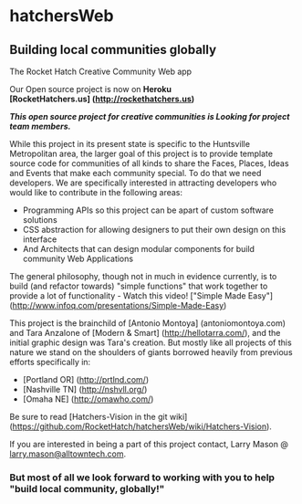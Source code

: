 hatchersWeb
===========

<h2>Building local communities globally</h2>

The Rocket Hatch Creative Community Web app

Our Open source project is now on **Heroku**<br>
**[RocketHatchers.us] (http://rockethatchers.us)**<p>

<i><b>This open source project for creative communities is Looking for project team members.</b></i>  

While this project in its present state is specific to the Huntsville Metropolitan area, the larger goal of this project is to provide template source code for communities of all kinds to share the Faces, Places, Ideas and Events that make each community special. To do that we need developers. We are specifically interested in attracting developers who would like to contribute in the following areas:

* Programming APIs so this project can be apart of custom software solutions
* CSS abstraction for allowing designers to put their own design on this interface
* And Architects that can design modular components for build community Web Applications

The general philosophy, though not in much in evidence currently, is to build (and refactor towards) "simple functions" that work together to provide a lot of functionality -  Watch this video! ["Simple Made Easy"] (http://www.infoq.com/presentations/Simple-Made-Easy)

This project is the brainchild of [Antonio Montoya] (antoniomontoya.com) and Tara Anzalone of [Modern & Smart] (http://hellotarra.com/), and the initial graphic design was Tara's creation. But mostly like all projects of this nature we stand on the shoulders of giants borrowed heavily from previous efforts specifically in:
* [Portland OR] (http://prtlnd.com/)
* [Nashville TN] (http://nshvll.org/)
* [Omaha NE] (http://omawho.com/)

Be sure to read [Hatchers-Vision in the git wiki] (https://github.com/RocketHatch/hatchersWeb/wiki/Hatchers-Vision).

If you are interested in being a part of this project contact, Larry Mason @ larry.mason@alltowntech.com.
 
<h3>But most of all we look forward to working with you to help "build local community, globally!"</h3>


